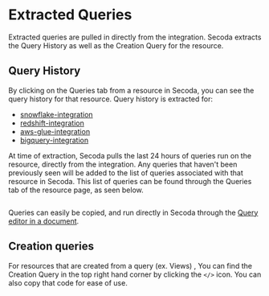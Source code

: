 # Extracted Queries

Extracted queries are pulled in directly from the integration. Secoda extracts the Query History as well as the Creation Query for the resource.

## Query History

By clicking on the Queries tab from a resource in Secoda, you can see the query history for that resource. Query history is extracted for:

* [snowflake-integration](../../integrations/data-warehouses/snowflake-integration/ "mention")
* [redshift-integration](../../integrations/data-warehouses/redshift-integration/ "mention")
* [aws-glue-integration](../../integrations/data-pipeline-tools/aws-glue-integration/ "mention")
* [bigquery-integration](../../integrations/data-warehouses/bigquery-integration/ "mention")

At time of extraction, Secoda pulls the last 24 hours of queries run on the resource, directly from the integration. Any queries that haven't been previously seen will be added to the list of queries associated with that resource in Secoda. This list of queries can be found through the Queries tab of the resource page, as seen below.

<figure><img src="https://secoda-public-media-assets.s3.amazonaws.com/1f615616-7da5-4871-afcd-9be6146ebd62.gif" alt=""></figure>

Queries can easily be copied, and run directly in Secoda through the [Query editor in a document](running-queries-in-secoda/).

## Creation queries

For resources that are created from a query (ex. Views) , You can find the Creation Query in the top right hand corner by clicking the `</>` icon. You can also copy that code for ease of use.

<figure><img src="https://secoda-public-media-assets.s3.amazonaws.com/be747437-f61a-4942-afb1-d2043c6c5a36.gif" alt=""></figure>
